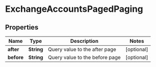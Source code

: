 

# ExchangeAccountsPagedPaging


## Properties

| Name | Type | Description | Notes |
|------------ | ------------- | ------------- | -------------|
|**after** | **String** | Query value to the after page |  [optional] |
|**before** | **String** | Query value to the before page |  [optional] |



